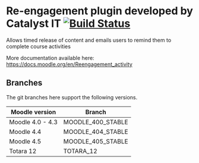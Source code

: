 # Re-engagement plugin developed by Catalyst IT [![Build Status](https://travis-ci.org/catalyst/moodle-mod_reengagement.png?branch=master)](https://travis-ci.org/catalyst/moodle-mod_reengagement)

Allows timed release of content and emails users to remind them to complete course activities

More documentation available here: https://docs.moodle.org/en/Reengagement_activity

Branches
--------
The git branches here support the following versions.

| Moodle version     | Branch      |
| ----------------- | ----------- |
| Moodle 4.0 - 4.3 | MOODLE_400_STABLE |
| Moodle 4.4 | MOODLE_404_STABLE |
| Moodle 4.5 | MOODLE_405_STABLE |
| Totara 12 | TOTARA_12 |

